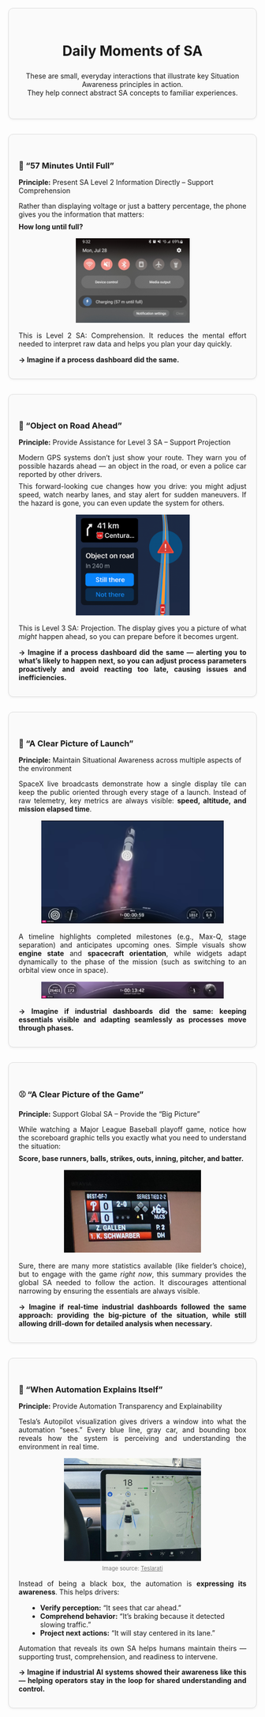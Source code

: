 <div style="display: flex; flex-direction: row; align-items: flex-start;">

<div style="flex: 1;">

<!-- Header Card -->
<div style="border: 1px solid #ddd; border-radius: 10px; padding: 30px 20px; margin: 30px 0; background-color: #fafafa; box-shadow: 0 2px 4px rgba(0,0,0,0.05); text-align: center;">
  <div style="max-width: 600px; margin: 0 auto;">
    <h1 style="margin-bottom: 25px;">Daily Moments of SA</h1>
    <p>These are small, everyday interactions that illustrate key Situation Awareness principles in action.<br>They help connect abstract SA concepts to familiar experiences.</p>
  </div>
</div>

<!-- 57 Minutes Until Full Card -->
<div id="card-57-min-until-full" style="border: 1px solid #ddd; border-radius: 10px; padding: 30px 20px; margin: 30px 0; background-color: #fafafa; box-shadow: 0 2px 4px rgba(0,0,0,0.05);">
  <span id="sec-57-min-until-full" style="position: relative; top: -80px;"></span>
  <h3 style="margin-bottom: 15px;">
    <a href="#sec-57-min-until-full" style="text-decoration: none; color: inherit;">📱 “57 Minutes Until Full”</a>
  </h3>
  <p><strong>Principle:</strong> Present SA Level 2 Information Directly – Support Comprehension</p>
  <p style="margin-bottom: 15px; max-width: 1000px; text-align: justify; text-justify: inter-word;">
    Rather than displaying voltage or just a battery percentage, the phone gives you the information that matters:<br>
    <span style="display:block; height:7.5px;"></span>
    <strong>How long until full?</strong>
  </p>
    <div style="text-align: center; margin-top: 0px;">
    <img src="../images/samoments_time_until_full.jpg" alt="Phone showing time until battery full" width="50%" />
  </div>

  <p style="margin-bottom: 15px; max-width: 1000px; text-align: justify; text-justify: inter-word;">
    This is Level 2 SA: Comprehension. It reduces the mental effort needed to interpret raw data and helps you plan your day quickly.
  </p>
  <p style="margin-bottom: 0px; max-width: 1000px; text-align: justify; text-justify: inter-word;">
    <strong>→ Imagine if a process dashboard did the same.</strong>
  </p>
</div>

<!-- Road Hazard Ahead Card -->
<div id="card-road-hazard-ahead" style="border: 1px solid #ddd; border-radius: 10px; padding: 30px 20px; margin: 30px 0; background-color: #fafafa; box-shadow: 0 2px 4px rgba(0,0,0,0.05);">
  <span id="sec-road-hazard-ahead" style="position: relative; top: -80px;"></span>
  <h3 style="margin-bottom: 15px;">
    <a href="#sec-road-hazard-ahead" style="text-decoration: none; color: inherit;">🚗 “Object on Road Ahead”</a>
  </h3>
  <p><strong>Principle:</strong> Provide Assistance for Level 3 SA – Support Projection</p>
  <p style="margin-bottom: 15px; max-width: 1000px; text-align: justify; text-justify: inter-word;">
    Modern GPS systems don’t just show your route. They warn you of possible hazards ahead — an object in the road, or even a police car reported by other drivers.<br>
    <span style="display:block; height:7.5px;"></span>
    This forward-looking cue changes how you drive: you might adjust speed, watch nearby lanes, and stay alert for sudden maneuvers. If the hazard is gone, you can even update the system for others.
  </p>
    <div style="text-align: center; margin-top: 0px;">
    <img src="../images/samoments_object_on_road.PNG" alt="GPS road hazard warning" width="50%" />
  </div>

  <p style="margin-bottom: 15px; max-width: 1000px; text-align: justify; text-justify: inter-word;">
    This is Level 3 SA: Projection. The display gives you a picture of what <em>might</em> happen ahead, so you can prepare before it becomes urgent.
  </p>
  <p style="margin-bottom: 0px; max-width: 1000px; text-align: justify; text-justify: inter-word;">
    <strong>→ Imagine if a process dashboard did the same — alerting you to what’s likely to happen next, so you can adjust process parameters proactively and avoid reacting too late, causing issues and inefficiencies.</strong>
  </p>
</div>

<!-- SpaceX Launch Info Card -->
<div id="card-spacex-launch-info" style="border: 1px solid #ddd; border-radius: 10px; padding: 30px 20px; margin: 30px 0; background-color: #fafafa; box-shadow: 0 2px 4px rgba(0,0,0,0.05);">
  <span id="sec-spacex-launch-info" style="position: relative; top: -80px;"></span>
  <h3 style="margin-bottom: 15px;">
    <a href="#sec-spacex-launch-info" style="text-decoration: none; color: inherit;">🚀 “A Clear Picture of Launch”</a>
  </h3>
  <p><strong>Principle:</strong> Maintain Situational Awareness across multiple aspects of the environment </p>
  <p style="margin-bottom: 15px; max-width: 1000px; text-align: justify; text-justify: inter-word;">
    SpaceX live broadcasts demonstrate how a single display tile can keep the public oriented through every stage of a launch. Instead of raw telemetry, key metrics are always visible: <strong>speed, altitude, and mission elapsed time</strong>.
  </p>

  <div style="text-align: center; margin-top: 0px;">
    <img src="../images/samoments_spacex_launchinfo.png" alt="SpaceX launch info dashboard" width="80%" />
  </div>

  <p style="margin-top: 15px; margin-bottom: 15px; max-width: 1000px; text-align: justify; text-justify: inter-word;">
    A timeline highlights completed milestones (e.g., Max-Q, stage separation) and anticipates upcoming ones. Simple visuals show <strong>engine state</strong> and <strong>spacecraft orientation</strong>, while widgets adapt dynamically to the phase of the mission (such as switching to an orbital view once in space).
  </p>

  <div style="text-align: center; margin-top: 0px;">
    <img src="../images/samoments_spacex_launchinfo_2.png" alt="SpaceX launch info dashboard" width="80%" />
  </div>
  
  <p style="margin-bottom: 0px; max-width: 1000px; text-align: justify; text-justify: inter-word;">
    <strong>
    → Imagine if industrial dashboards did the same: keeping essentials visible and adapting seamlessly as processes move through phases.
    </strong>
  </p>
</div>

<!-- MLB Scoreboard Card -->
<div id="card-mlb-scoreboard" style="border: 1px solid #ddd; border-radius: 10px; padding: 30px 20px; margin: 30px 0; background-color: #fafafa; box-shadow: 0 2px 4px rgba(0,0,0,0.05);">
  <span id="sec-mlb-scoreboard" style="position: relative; top: -80px;"></span>
  <h3 style="margin-bottom: 15px;">
    <a href="#sec-mlb-scoreboard" style="text-decoration: none; color: inherit;">⚾ “A Clear Picture of the Game”</a>
  </h3>
  <p><strong>Principle:</strong> Support Global SA – Provide the “Big Picture”</p>
  <p style="margin-bottom: 15px; max-width: 1000px; text-align: justify; text-justify: inter-word;">
    While watching a Major League Baseball playoff game, notice how the scoreboard graphic tells you exactly what you need to understand the situation:<br>
    <span style="display:block; height:7.5px;"></span>
    <strong>Score, base runners, balls, strikes, outs, inning, pitcher, and batter.</strong>
  </p>
    <div style="text-align: center; margin-top: 0px;">
    <img src="../images/samoments_mlb_scoreboard.jpeg" alt="MLB scoreboard showing score, bases, count, outs, inning, pitcher and batter" width="60%" />
  </div>

  <p style="margin-top: 15px; margin-bottom: 15px; max-width: 1000px; text-align: justify; text-justify: inter-word;">
    Sure, there are many more statistics available (like fielder’s choice), but to engage with the game <em>right now</em>, this summary provides the global SA needed to follow the action. It discourages attentional narrowing by ensuring the essentials are always visible.
  </p>
  
  <p style="margin-bottom: 0px; max-width: 1000px; text-align: justify; text-justify: inter-word;">
    <strong>→ Imagine if real-time industrial dashboards followed the same approach: providing the big-picture of the situation, while still allowing drill-down for detailed analysis when necessary.</strong>
  </p>
</div>

<!-- Automation Explaining Itself Card -->
<div id="card-automation-explaining-itself" style="border: 1px solid #ddd; border-radius: 10px; padding: 30px 20px; margin: 30px 0; background-color: #fafafa; box-shadow: 0 2px 4px rgba(0,0,0,0.05);">
  <span id="sec-automation-explaining-itself" style="position: relative; top: -80px;"></span>
  <h3 style="margin-bottom: 15px;">
    <a href="#sec-automation-explaining-itself" style="text-decoration: none; color: inherit;">🤖 “When Automation Explains Itself”</a>
  </h3>
  <p><strong>Principle:</strong> Provide Automation Transparency and Explainability</p>
  
  <p style="margin-bottom: 15px; max-width: 1000px; text-align: justify; text-justify: inter-word;">
    Tesla’s Autopilot visualization gives drivers a window into what the automation “sees.” 
    Every blue line, gray car, and bounding box reveals how the system is perceiving and understanding the environment in real time.
  </p>

  <div style="text-align: center; margin-top: 0px;">
    <img src="../images/samoments_automationexplainingitself.jpg" alt="Tesla Autopilot visualization showing cars and lanes detected" width="60%" />
    <p style="font-size: 0.8em; color: #777; margin-top: 5px;">Image source: <a href="https://www.teslarati.com/tesla-autopilot-vehicle-lane-detection-off-ramp/" target="_blank" style="color: #777; text-decoration: underline;">Teslarati</a></p>
  </div>

  <p style="margin-top: 15px; margin-bottom: 15px; max-width: 1000px; text-align: justify; text-justify: inter-word;">
    Instead of being a black box, the automation is <strong>expressing its awareness</strong>. 
    This helps drivers:
    <ul style="margin-left: 20px;">
      <li><strong>Verify perception:</strong> “It sees that car ahead.”</li>
      <li><strong>Comprehend behavior:</strong> “It’s braking because it detected slowing traffic.”</li>
      <li><strong>Project next actions:</strong> “It will stay centered in its lane.”</li>
    </ul>
  </p>

  <p style="margin-bottom: 0px; max-width: 1000px; text-align: justify; text-justify: inter-word;">
    Automation that reveals its own SA helps humans maintain theirs — supporting trust, comprehension, and readiness to intervene.<br>
  <p style="margin-bottom: 0px; max-width: 1000px; text-align: justify; text-justify: inter-word;">
    <strong>→ Imagine if industrial AI systems showed their awareness like this — helping operators stay in the loop for shared understanding and control.</strong>
  </p>
</div>

</div>
</div>


